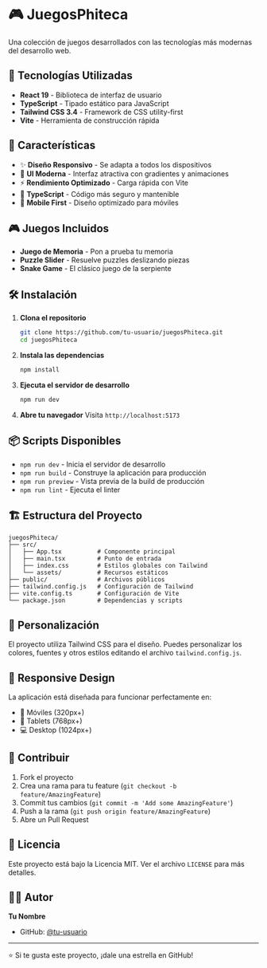 # 🎮 JuegosPhiteca

Una colección de juegos desarrollados con las tecnologías más modernas del desarrollo web.

## 🚀 Tecnologías Utilizadas

- **React 19** - Biblioteca de interfaz de usuario
- **TypeScript** - Tipado estático para JavaScript
- **Tailwind CSS 3.4** - Framework de CSS utility-first
- **Vite** - Herramienta de construcción rápida

## 🎯 Características

- ✨ **Diseño Responsivo** - Se adapta a todos los dispositivos
- 🎨 **UI Moderna** - Interfaz atractiva con gradientes y animaciones
- ⚡ **Rendimiento Optimizado** - Carga rápida con Vite
- 🔧 **TypeScript** - Código más seguro y mantenible
- 📱 **Mobile First** - Diseño optimizado para móviles

## 🎮 Juegos Incluidos

- **Juego de Memoria** - Pon a prueba tu memoria
- **Puzzle Slider** - Resuelve puzzles deslizando piezas
- **Snake Game** - El clásico juego de la serpiente

## 🛠️ Instalación

1. **Clona el repositorio**
   ```bash
   git clone https://github.com/tu-usuario/juegosPhiteca.git
   cd juegosPhiteca
   ```

2. **Instala las dependencias**
   ```bash
   npm install
   ```

3. **Ejecuta el servidor de desarrollo**
   ```bash
   npm run dev
   ```

4. **Abre tu navegador**
   Visita `http://localhost:5173`

## 📦 Scripts Disponibles

- `npm run dev` - Inicia el servidor de desarrollo
- `npm run build` - Construye la aplicación para producción
- `npm run preview` - Vista previa de la build de producción
- `npm run lint` - Ejecuta el linter

## 🏗️ Estructura del Proyecto

```
juegosPhiteca/
├── src/
│   ├── App.tsx          # Componente principal
│   ├── main.tsx         # Punto de entrada
│   ├── index.css        # Estilos globales con Tailwind
│   └── assets/          # Recursos estáticos
├── public/              # Archivos públicos
├── tailwind.config.js   # Configuración de Tailwind
├── vite.config.ts       # Configuración de Vite
└── package.json         # Dependencias y scripts
```

## 🎨 Personalización

El proyecto utiliza Tailwind CSS para el diseño. Puedes personalizar los colores, fuentes y otros estilos editando el archivo `tailwind.config.js`.

## 📱 Responsive Design

La aplicación está diseñada para funcionar perfectamente en:
- 📱 Móviles (320px+)
- 📱 Tablets (768px+)
- 💻 Desktop (1024px+)

## 🤝 Contribuir

1. Fork el proyecto
2. Crea una rama para tu feature (`git checkout -b feature/AmazingFeature`)
3. Commit tus cambios (`git commit -m 'Add some AmazingFeature'`)
4. Push a la rama (`git push origin feature/AmazingFeature`)
5. Abre un Pull Request

## 📄 Licencia

Este proyecto está bajo la Licencia MIT. Ver el archivo `LICENSE` para más detalles.

## 👨‍💻 Autor

**Tu Nombre**
- GitHub: [@tu-usuario](https://github.com/tu-usuario)

---

⭐ Si te gusta este proyecto, ¡dale una estrella en GitHub!
